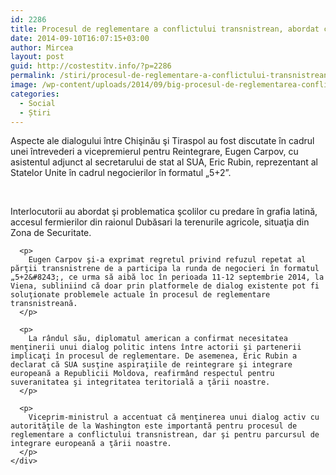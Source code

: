 ```yaml
---
id: 2286
title: Procesul de reglementare a conflictului transnistrean, abordat cu înalt oficial din SUA
date: 2014-09-10T16:07:15+03:00
author: Mircea
layout: post
guid: http://costestitv.info/?p=2286
permalink: /stiri/procesul-de-reglementare-a-conflictului-transnistrean-abordat-cu-inalt-oficial-din-sua/
image: /wp-content/uploads/2014/09/big-procesul-de-reglementarea-conflictului-transnistrean-abordat-cu-inalt-oficial-din-sua.jpg
categories:
  - Social
  - Știri
---
```

<div class="lbr_2d lpad20">
  <span class="c2d size14">Aspecte ale dialogului între Chişinău şi Tiraspol au fost discutate în cadrul unei întrevederi a vicepremierul pentru <!--more-->Reintegrare, Eugen Carpov, cu asistentul adjunct al secretarului de stat al SUA, Eric Rubin, reprezentant al Statelor Unite în cadrul negocierilor în formatul „5+2”.</span>
</div>

&nbsp;

<div class="bpad10 tpad20">
  <div id="txtBlock" class="size14">
    <div>
      <p>
        Interlocutorii au abordat şi problematica şcolilor cu predare în grafia latină, accesul fermierilor din raionul Dubăsari la terenurile agricole, situaţia din Zona de Securitate.
      </p>
      
      <p>
        Eugen Carpov şi-a exprimat regretul privind refuzul repetat al părţii transnistrene de a participa la runda de negocieri în formatul „5+2&#8243;, ce urma să aibă loc în perioada 11-12 septembrie 2014, la Viena, subliniind că doar prin platformele de dialog existente pot fi soluţionate problemele actuale în procesul de reglementare transnistreană.
      </p>
      
      <p>
        La rândul său, diplomatul american a confirmat necesitatea menţinerii unui dialog politic intens între actorii şi partenerii implicaţi în procesul de reglementare. De asemenea, Eric Rubin a declarat că SUA susţine aspiraţiile de reintegrare şi integrare europeană a Republicii Moldova, reafirmând respectul pentru suveranitatea şi integritatea teritorială a ţării noastre.
      </p>
      
      <p>
        Viceprim-ministrul a accentuat că menţinerea unui dialog activ cu autorităţile de la Washington este importantă pentru procesul de reglementare a conflictului transnistrean, dar şi pentru parcursul de integrare europeană a ţării noastre.
      </p>
    </div>
  </div>
</div>